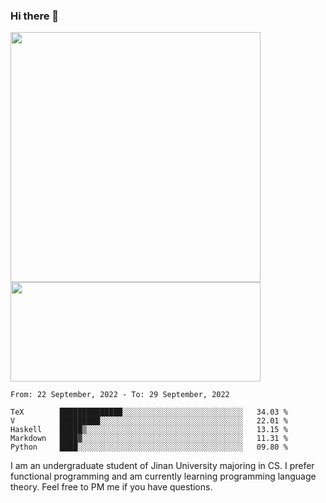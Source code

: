 ### Hi there 👋

<!--
**pe200012/pe200012** is a ✨ _special_ ✨ repository because its `README.md` (this file) appears on your GitHub profile.

Here are some ideas to get you started:

- 🔭 I’m currently working on ...
- 🌱 I’m currently learning ...
- 👯 I’m looking to collaborate on ...
- 🤔 I’m looking for help with ...
- 💬 Ask me about ...
- 📫 How to reach me: ...
- 😄 Pronouns: ...
- ⚡ Fun fact: ...
-->
<p>
    <img width="400em" src="https://github-readme-stats.vercel.app/api?username=pe200012&show_icons=true&icon_color=f44336&title_color=757de8">
    <img width="400em" height="159em" src="https://github-readme-stats.vercel.app/api/top-langs/?username=pe200012&hide=html,cmake,css&title_color=757de8&layout=compact">
</p>

<!--START_SECTION:waka-->
```text
From: 22 September, 2022 - To: 29 September, 2022

TeX        ██████████████░░░░░░░░░░░░░░░░░░░░░░░░░░░   34.03 % 
V          █████████░░░░░░░░░░░░░░░░░░░░░░░░░░░░░░░░   22.01 % 
Haskell    █████▒░░░░░░░░░░░░░░░░░░░░░░░░░░░░░░░░░░░   13.15 % 
Markdown   ████▓░░░░░░░░░░░░░░░░░░░░░░░░░░░░░░░░░░░░   11.31 % 
Python     ████░░░░░░░░░░░░░░░░░░░░░░░░░░░░░░░░░░░░░   09.80 % 
```
<!--END_SECTION:waka-->

I am an undergraduate student of Jinan University majoring in CS. I prefer functional programming and am currently learning programming language theory. Feel free to PM me if you have questions.
